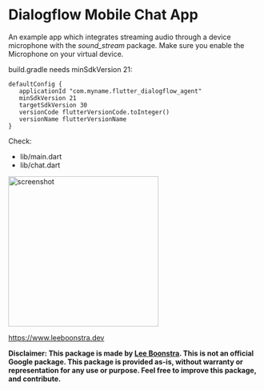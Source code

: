 # Dialogflow Mobile Chat App

An example app which integrates streaming audio through a device microphone with the *sound_stream* package.
Make sure you enable the Microphone on your virtual device.

build.gradle needs minSdkVersion 21:
```
defaultConfig {
   applicationId "com.myname.flutter_dialogflow_agent"
   minSdkVersion 21
   targetSdkVersion 30
   versionCode flutterVersionCode.toInteger()
   versionName flutterVersionName
}
```

Check:
* lib/main.dart
* lib/chat.dart

<img src="https://github.com/savelee/dialogflow_grpc_flutter/blob/main/example/assets/screenshot.png" alt="screenshot" width="300"/>

https://www.leeboonstra.dev

**Disclaimer: This package is made by [Lee Boonstra](https://twitter.com/ladysign). This is not an official Google package.
This package is provided as-is, without warranty or representation for any use or purpose.
Feel free to improve this package, and contribute.**

